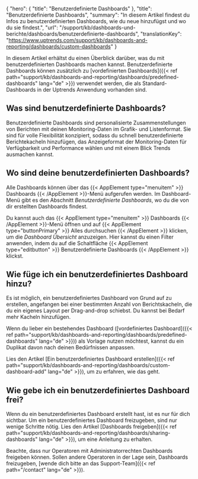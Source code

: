 {
  "hero": {
    "title": "Benutzerdefinierte Dashboards"
  },
  "title": "Benutzerdefinierte Dashboards",
  "summary": "In diesem Artikel findest du Infos zu benutzerdefinierten Dashboards, wie du neue hinzufügst und wo du sie findest.",
  "url": "/support/kb/dashboards-und-berichte/dashboards/benutzerdefinierte-dashboards",
  "translationKey": "https://www.uptrends.com/support/kb/dashboards-and-reporting/dashboards/custom-dashboards"
}

In diesem Artikel erhältst du einen Überblick darüber, was du mit benutzerdefinierten Dashboards machen kannst. Benutzerdefinierte Dashboards können zusätzlich zu [vordefinierten Dashboards]({{< ref path="support/kb/dashboards-and-reporting/dashboards/predefined-dashboards" lang="de" >}}) verwendet werden, die als Standard-Dashboards in der Uptrends Anwendung vorhanden sind.

## Was sind benutzerdefinierte Dashboards?

Benutzerdefinierte Dashboards sind personalisierte Zusammenstellungen von Berichten mit deinen Monitoring-Daten im Grafik- und Listenformat. Sie sind für volle Flexibilität konzipiert, sodass du schnell benutzerdefinierte Berichtekacheln hinzufügen, das Anzeigeformat der Monitoring-Daten für Verfügbarkeit und Performance wählen und mit einem Blick Trends ausmachen kannst.

## Wo sind deine benutzerdefinierten Dashboards?

Alle Dashboards können über das {{< AppElement type="menuitem" >}} Dashboards {{< /AppElement >}}-Menü aufgerufen werden. Im Dashboard-Menü gibt es den Abschnitt *Benutzerdefinierte Dashboards*, wo du die von dir erstellten Dashboards findest.

Du kannst auch das {{< AppElement type="menuitem" >}} Dashboards {{< /AppElement >}}-Menü öffnen und auf {{< AppElement type="buttonPrimary" >}} Alles durchsuchen {{< /AppElement >}} klicken, um die *Dashboard Übersicht* anzuzeigen. Hier kannst du einen Filter anwenden, indem du auf die Schaltfläche {{< AppElement type="editbutton" >}} Benutzerdefinierte Dashboards {{< /AppElement >}} klickst.

## Wie füge ich ein benutzerdefiniertes Dashboard hinzu?

Es ist möglich, ein benutzerdefiniertes Dashboard von Grund auf zu erstellen, angefangen bei einer bestimmten Anzahl von Berichtskacheln, die du ein eigenes Layout per Drag-and-drop schiebst. Du kannst bei Bedarf mehr Kacheln hinzufügen.

Wenn du lieber ein bestehendes Dashboard ([vordefiniertes Dashboard]({{< ref path="support/kb/dashboards-and-reporting/dashboards/predefined-dashboards" lang="de" >}})) als Vorlage nutzen möchtest, kannst du ein Duplikat davon nach deinen Bedürfnissen anpassen.

Lies den Artikel [Ein benutzerdefiniertes Dashboard erstellen]({{< ref path="support/kb/dashboards-and-reporting/dashboards/custom-dashboard-add" lang="de" >}}), um zu erfahren, wie das geht.

## Wie gebe ich ein benutzerdefiniertes Dashboard frei?

Wenn du ein benutzerdefiniertes Dashboard erstellt hast, ist es nur für dich sichtbar. Um ein benutzerdefiniertes Dashboard freizugeben, sind nur wenige Schritte nötig. Lies den Artikel [Dashboards freigeben]({{< ref path="support/kb/dashboards-and-reporting/dashboards/sharing-dashboards" lang="de" >}}), um eine Anleitung zu erhalten.

Beachte, dass nur Operatoren mit Administratorrechten Dashboards freigeben können. Sollen andere Operatoren in der Lage sein, Dashboards freizugeben, [wende dich bitte an das Support-Team]({{< ref path="/contact" lang="de" >}}).
